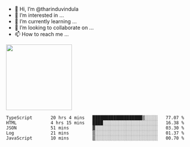 - 👋 Hi, I’m @tharinduvindula
- 👀 I’m interested in ...
- 🌱 I’m currently learning ...
- 💞️ I’m looking to collaborate on ...
- 📫 How to reach me ...

<!---
tharinduvindula/tharinduvindula is a ✨ special ✨ repository because its `README.md` (this file) appears on your GitHub profile.
You can click the Preview link to take a look at your changes.
--->

<img height="180em" src="https://github-readme-stats.vercel.app/api?username=tharinduvindula&show_icons=true&hide_border=false&&count_private=true&include_all_commits=true" />


<!--START_SECTION:waka-->

```text
TypeScript       20 hrs 4 mins   ███████████████████▒░░░░░   77.07 %
HTML             4 hrs 15 mins   ████░░░░░░░░░░░░░░░░░░░░░   16.38 %
JSON             51 mins         ▓░░░░░░░░░░░░░░░░░░░░░░░░   03.30 %
Log              21 mins         ▒░░░░░░░░░░░░░░░░░░░░░░░░   01.37 %
JavaScript       10 mins         ▒░░░░░░░░░░░░░░░░░░░░░░░░   00.70 %
```

<!--END_SECTION:waka-->
